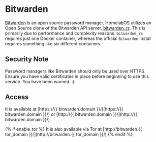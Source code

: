 # Bitwarden

[Bitwarden](https://bitwarden.com/) is an open source password manager. HomelabOS utilizes an Open Source clone of the Bitwarden API server, [bitwarden_rs](https://github.com/dani-garcia/bitwarden_rs). This is primarily due to performance and complexity reasons. `bitwarden_rs` requires just one Docker container, whereas the official `Bitwarden` install requires something like six different containers.

## Security Note

Password managers like Bitwarden should only be used over HTTPS. Ensure you have valid certificates in place before beginning to use this service. You have been warned. :)

## Access

It is available at [https://{{ bitwarden.domain }}/](https://{{ bitwarden.domain }}/) or [http://{{ bitwarden.domain }}/](http://{{ bitwarden.domain }}/)

{% if enable_tor %}
It is also available via Tor at [http://bitwarden.{{ tor_domain }}/](http://bitwarden.{{ tor_domain }}/)
{% endif %}
